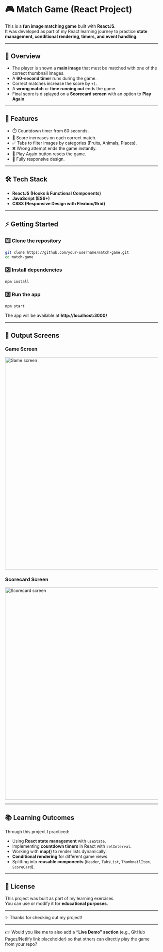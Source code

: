# 🎮 Match Game (React Project)  

This is a **fun image matching game** built with **ReactJS**.  
It was developed as part of my React learning journey to practice **state management, conditional rendering, timers, and event handling**.  

***

## 📌 Overview  

- The player is shown a **main image** that must be matched with one of the correct thumbnail images.  
- A **60-second timer** runs during the game.  
- Correct matches increase the score by `+1`.  
- A **wrong match** or **time running out** ends the game.  
- Final score is displayed on a **Scorecard screen** with an option to **Play Again**.  

***

## 🚀 Features  

- ⏱️ Countdown timer from 60 seconds.  
- 🎯 Score increases on each correct match.  
- ✅ Tabs to filter images by categories (Fruits, Animals, Places).  
- ❌ Wrong attempt ends the game instantly.  
- 🔄 Play Again button resets the game.  
- 📱 Fully responsive design.  

***

## 🛠️ Tech Stack  

- **ReactJS (Hooks & Functional Components)**  
- **JavaScript (ES6+)**  
- **CSS3 (Responsive Design with Flexbox/Grid)**  

***

## ⚡ Getting Started  

### 1️⃣ Clone the repository  
```bash
git clone https://github.com/your-username/match-game.git
cd match-game
```

### 2️⃣ Install dependencies  
```bash
npm install
```

### 3️⃣ Run the app  
```bash
npm start
```
The app will be available at **http://localhost:3000/**  

***

## 🎥 Output Screens  

### Game Screen  
<img src="https://assets.ccbp.in/frontend/content/react-js/match-game-lg-output.png" alt="Game screen" width="700"/>  

### Scorecard Screen  
<img src="https://assets.ccbp.in/frontend/content/react-js/match-game-score-card-lg-output.png" alt="Scorecard screen" width="700"/>  

***

## 📚 Learning Outcomes  

Through this project I practiced:  
- Using **React state management** with `useState`.  
- Implementing **countdown timers** in React with `setInterval`.  
- Working with **map()** to render lists dynamically.  
- **Conditional rendering** for different game views.  
- Splitting into **reusable components** (`Header`, `TabsList`, `ThumbnailItem`, `ScoreCard`).  

***

## 📜 License  

This project was built as part of my learning exercises.  
You can use or modify it for **educational purposes**.  

***

✨ Thanks for checking out my project!  

***

👉 Would you like me to also add a **“Live Demo” section** (e.g., GitHub Pages/Netlify link placeholder) so that others can directly play the game from your repo?
